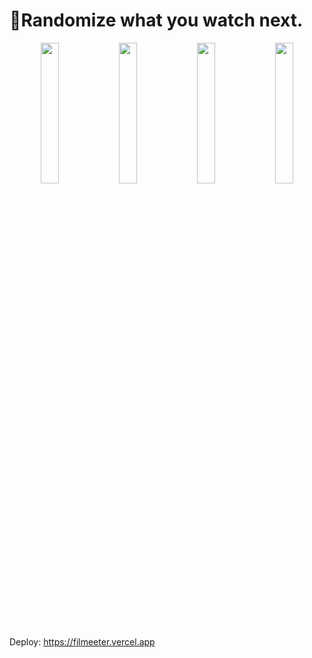 # 🎲Randomize what you watch next.
<p float="left" align="middle">
  <img width="24%" src="https://github.com/SrDouglax/Filmeeter/assets/69745104/f1012fcd-1232-401f-acdf-7c942b8a2d92">
  <img width="24%" src="https://github.com/SrDouglax/Filmeeter/assets/69745104/59fd8a9e-4561-4ebe-8dff-88c7a44a441b">
  <img width="24%" src="https://github.com/SrDouglax/Filmeeter/assets/69745104/91ff7f70-e8d3-44d3-b05a-c2af08323438">
  <img width="24%" src="https://github.com/SrDouglax/Filmeeter/assets/69745104/81561c50-3621-4749-83f2-405a8e1b3739">
</p>

Deploy: https://filmeeter.vercel.app
